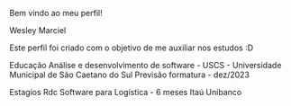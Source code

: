 Bem vindo ao meu perfil!

Wesley Marciel 

Este perfil foi criado com o objetivo de me auxiliar nos estudos :D

Educação
  Análise e desenvolvimento de software - USCS - Universidade Municipal de São Caetano do Sul
  Previsão formatura - dez/2023
  
Estagios
Rdc Software para Logística - 6 meses
Itaú Unibanco

